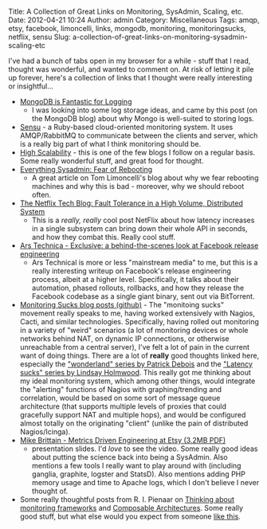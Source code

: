 Title: A Collection of Great Links on Monitoring, SysAdmin, Scaling, etc.
Date: 2012-04-21 10:24
Author: admin
Category: Miscellaneous
Tags: amqp, etsy, facebook, limoncelli, links, mongodb, monitoring, monitoringsucks, netflix, sensu
Slug: a-collection-of-great-links-on-monitoring-sysadmin-scaling-etc

I've had a bunch of tabs open in my browser for a while - stuff that I
read, thought was wonderful, and wanted to comment on. At risk of
letting it pile up forever, here's a collection of links that I thought
were really interesting or insightful...

-   [MongoDB is Fantastic for
    Logging](http://blog.mongodb.org/post/172254834/mongodb-is-fantastic-for-logging)
    - I was looking into some log storage ideas, and came by this post
    (on the MongoDB blog) about why Mongo is well-suited to storing
    logs.
-   [Sensu](http://www.sonian.com/cloud-monitoring-sensu/) - a
    Ruby-based cloud-oriented monitoring system. It uses AMQP/RabbitMQ
    to communicate between the clients and server, which is a really big
    part of what I think monitoring should be.
-   [High Scalability](http://highscalability.com/) - this is one of the
    few blogs I follow on a regular basis. Some really wonderful stuff,
    and great food for thought.
-   [Everything Sysadmin: Fear of
    Rebooting](http://everythingsysadmin.com/2012/03/fear-of-rebooting.html)
    - A great article on Tom Limoncelli's blog about why we fear
    rebooting machines and why this is bad - moreover, why we should
    reboot often.
-   [The Netflix Tech Blog: Fault Tolerance in a High Volume,
    Distributed
    System](http://techblog.netflix.com/2012/02/fault-tolerance-in-high-volume.html)
    - This is a *really, really* cool post NetFlix about how latency
    increases in a single subsystem can bring down their whole API in
    seconds, and how they combat this. Really cool stuff.
-   [Ars Technica - Exclusive: a behind-the-scenes look at Facebook
    release
    engineering](http://arstechnica.com/business/news/2012/04/exclusive-a-behind-the-scenes-look-at-facebook-release-engineering.ars/1)
    - Ars Technical is more or less "mainstream media" to me, but this
    is a really interesting writeup on Facebook's release engineering
    process, albeit at a higher level. Specifically, it talks about
    their automation, phased rollouts, rollbacks, and how they release
    the Facebook codebase as a single giant binary, sent out via
    BitTorrent.
-   [Monitoring Sucks blog posts
    (github)](https://github.com/monitoringsucks/blog-posts) - The
    "monitoing sucks" movement really speaks to me, having worked
    extensively with Nagios, Cacti, and similar technologies.
    Specifically, having rolled out monitoring in a variety of "weird"
    scenarios (a lot of monitoring devices or whole networks behind NAT,
    on dynamic IP connections, or otherwise unreachable from a central
    server), I've felt a lot of pain in the current want of doing
    things. There are a lot of **really** good thoughts linked here,
    especially the ["wonderland" series by Patrick
    Debois](http://jedi.be/blog/2012/01/03/monitoring-wonderland-survey-introduction)
    and the ["Latency sucks" series by Lindsay
    Holmwood](http://holmwood.id.au/~lindsay/2012/01/09/monitoring-sucks-latency-sucks-more).
    This really got me thinking about my ideal monitoring system, which
    among other things, would integrate the "alerting" functions of
    Nagios with graphing/trending and correlation, would be based on
    some sort of message queue architecture (that supports multiple
    levels of proxies that could gracefully support NAT and multiple
    hops), and would be configured almost totally on the originating
    "client" (unlike the pain of distributed Nagios/Icinga).
-   [Mike Brittain - Metrics Driven Engineering at Etsy (3.2MB
    PDF)](http://assets.en.oreilly.com/1/event/65/Metrics-driven%20Engineering%20at%20Etsy%20Presentation.pdf)
    - presentation slides. I'd *love* to see the video. Some really good
    ideas about putting the science back into being a SysAdmin. Also
    mentions a few tools I really want to play around with (including
    ganglia, graphite, logster and StatsD). Also mentions adding PHP
    memory usage and time to Apache logs, which I don't believe I never
    thought of.
-   Some really thoughtful posts from R. I. Pienaar on [Thinking about
    monitoring
    frameworks](http://www.devco.net/archives/2011/03/19/thinking_about_monitoring_frameworks.php)
    and [Composable
    Architectures](http://www.devco.net/archives/2011/04/04/monitoring_framework_composable_architectures.php).
    Some really good stuff, but what else would you expect from someone
    [like this](https://github.com/ripienaar/).

